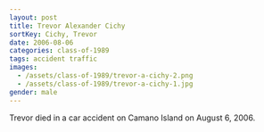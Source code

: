 ```yaml
---
layout: post
title: Trevor Alexander Cichy
sortKey: Cichy, Trevor
date: 2006-08-06
categories: class-of-1989
tags: accident traffic
images:
  - /assets/class-of-1989/trevor-a-cichy-2.png
  - /assets/class-of-1989/trevor-a-cichy-1.jpg
gender: male
---
```

Trevor died in a car accident on Camano Island on August 6, 2006.